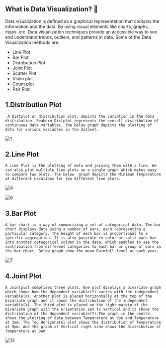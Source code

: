 ## What is Data Visualization? 🤔
Data visualization is defined as a graphical representation that contains the information and the data. By using visual elements like charts, graphs, maps..etc .Data visualization techniques provide an accessible way to see and understand trends, outliers, and patterns in data.
Some of the Data Visualization methods are:
- Line Plot
- Bar Plot
- Distribution Plot
- Joint Plot
- Scatter Plot
- Violin plot
- Count plot
- Pair Plot

## 1.Distribution Plot
` A Distplot or distribution plot, depicts the variation in the data distribution. Seaborn Distplot represents the overall distribution of continuous data variables. The below graph depicts the plotting of data for various variables in the dataset.`


![1](https://user-images.githubusercontent.com/76832424/139827389-931bc81e-1413-489d-b043-8c064a1cd88e.png)

## 2.Line Plot
` A Line Plot is the plotting of data and joining them with a line. We can also plot multiple line plots on a single graph which makes easy to compare two plots. The below 
graph depicts the Minimum Temperature at different Locations for two different line plots. `


![4](https://user-images.githubusercontent.com/76832424/139828195-ae034f03-73eb-48b5-8692-3f6d4ecd7440.png)

![6](https://user-images.githubusercontent.com/76832424/139828366-e32d0ce8-c472-4ff6-a743-527e111e6744.png)

## 3.Bar Plot
` A bar chart is a way of summarizing a set of categorical data. The bar chart displays data using a number of bars, each representing a particular category. The height of each bar is proportional to a specific aggregation. It is also possible to color or split each bar into another categorical column in the data, which enables to see the contribution from different categories to each bar or group of bars in the bar chart. Below graph show the mean Rainfall level at each year. `

![7](https://user-images.githubusercontent.com/76832424/139828371-af8b6557-d679-473d-90d2-b28f4bb3e4fb.png)

## 4.Joint Plot
` A Jointplot comprises three plots. One plot displays a bivariate graph which shows how the dependent variable(Y) varies with the independent variable(X). Another plot is placed horizontally at the top of the bivariate graph and it shows the distribution of the independent variable(X). The third plot is placed on the right margin of the bivariate graph with the orientation set to vertical and it shows the distribution of the dependent variable(Y).The graph in the centre shows the plotting of data between Temperature at 9pm and Temperature at 3am. The Top Horizonatol plot shows the distribution of Temperature at 9pm. And the graph at Vertical right side shows the distribution of Temperature at 3am `


![13](https://user-images.githubusercontent.com/76832424/139828386-051d0968-df61-46be-9757-7e2211748473.png)
